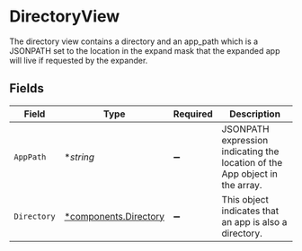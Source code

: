 # DirectoryView

The directory view contains a directory and an app_path which is a JSONPATH set to the location in the expand mask that the expanded app will live if requested by the expander.


## Fields

| Field                                                                        | Type                                                                         | Required                                                                     | Description                                                                  |
| ---------------------------------------------------------------------------- | ---------------------------------------------------------------------------- | ---------------------------------------------------------------------------- | ---------------------------------------------------------------------------- |
| `AppPath`                                                                    | **string*                                                                    | :heavy_minus_sign:                                                           | JSONPATH expression indicating the location of the App object in the  array. |
| `Directory`                                                                  | [*components.Directory](../../models/components/directory.md)                | :heavy_minus_sign:                                                           | This object indicates that an app is also a directory.                       |